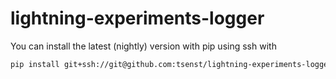 # lightning-experiments-logger
You can install the latest (nightly) version with pip using ssh with

```bash
pip install git+ssh://git@github.com:tsenst/lightning-experiments-logger.git
```